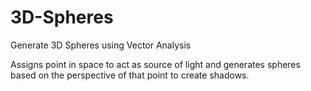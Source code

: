 # 3D-Spheres
Generate 3D Spheres using Vector Analysis

Assigns point in space to act as source of light and generates spheres based on the perspective of that point to create shadows.
